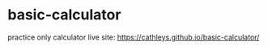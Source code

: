 # basic-calculator
practice only calculator 
live site: https://cathleys.github.io/basic-calculator/
